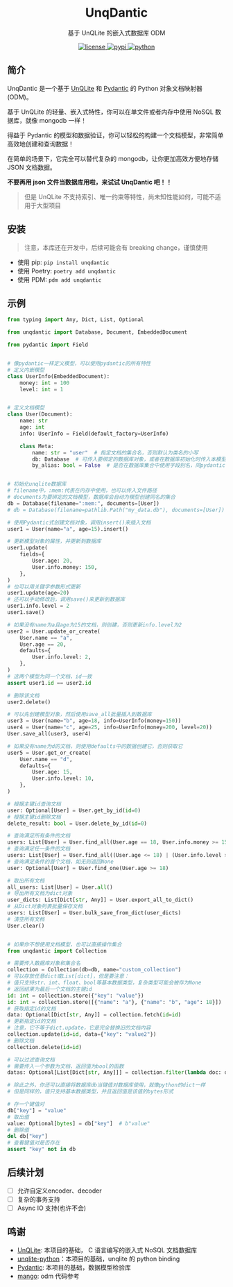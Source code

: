 <p align="center">
    <h1 align="center">UnqDantic</h1>
    <p align="center">基于 UnQLite 的嵌入式数据库 ODM</p>
</p>
<p align="center">
    <a href="./LICENSE">
        <img src="https://img.shields.io/github/license/CMHopeSunshine/unqdantic.svg" alt="license">
    </a>
    <a href="https://pypi.python.org/pypi/unqdantic">
        <img src="https://img.shields.io/pypi/v/unqdantic.svg" alt="pypi">
    </a>
    <a href="https://www.python.org/">
        <img src="https://img.shields.io/badge/python-3.8+-blue.svg" alt="python">
    </a>
</p>

## 简介

UnqDantic 是一个基于 [UnQLite](https://github.com/symisc/unqlite) 和 [Pydantic](https://pydantic-docs.helpmanual.io/) 的 Python 对象文档映射器(ODM)。

基于 UnQLite 的轻量、嵌入式特性，你可以在单文件或者内存中使用 NoSQL 数据库，就像 mongodb 一样！

得益于 Pydantic 的模型和数据验证，你可以轻松的构建一个文档模型，非常简单高效地创建和查询数据！

在简单的场景下，它完全可以替代复杂的 mongodb，让你更加高效方便地存储 JSON 文档数据。

**不要再用 json 文件当数据库用啦，来试试 UnqDantic 吧！！**

> 但是 UnQLite 不支持索引、唯一约束等特性，尚未知性能如何，可能不适用于大型项目

## 安装

> 注意，本库还在开发中，后续可能会有 breaking change，谨慎使用

- 使用 pip: `pip install unqdantic`
- 使用 Poetry: `poetry add unqdantic`
- 使用 PDM: `pdm add unqdantic`

## 示例

```python
from typing import Any, Dict, List, Optional

from unqdantic import Database, Document, EmbeddedDocument

from pydantic import Field


# 像pydantic一样定义模型，可以使用pydantic的所有特性
# 定义内嵌模型
class UserInfo(EmbeddedDocument):
    money: int = 100
    level: int = 1


# 定义文档模型
class User(Document):
    name: str
    age: int
    info: UserInfo = Field(default_factory=UserInfo)

    class Meta:
        name: str = "user"  # 指定文档的集合名，否则默认为类名的小写
        db: Database  # 可传入要绑定的数据库对象，或者在数据库初始化时传入本模型来绑定
        by_alias: bool = False  # 是否在数据库集合中使用字段别名，同pydantic


# 初始化unqlite数据库
# filename中，:mem:代表在内存中使用，也可以传入文件路径
# documents为要绑定的文档模型，数据库会自动为模型创建同名的集合
db = Database(filename=":mem:", documents=[User])
# db = Database(filename=pathlib.Path("my_data.db"), documents=[User])

# 使用Pydantic式创建文档对象，调用insert()来插入文档
user1 = User(name="a", age=15).insert()

# 更新模型对象的属性，并更新到数据库
user1.update(
    fields={
        User.age: 20,
        User.info.money: 150,
    },
)
# 也可以用关键字参数形式更新
user1.update(age=20)
# 还可以手动修改后，调用save()来更新到数据库
user1.info.level = 2
user1.save()

# 如果没有name为a且age为15的文档，则创建，否则更新info.level为2
user2 = User.update_or_create(
    User.name == "a",
    User.age == 20,
    defaults={
        User.info.level: 2,
    },
)
# 这两个模型为同一个文档，id一致
assert user1.id == user2.id

# 删除该文档
user2.delete()

# 可以先创建模型对象，然后使用save_all批量插入到数据库
user3 = User(name="b", age=18, info=UserInfo(money=150))
user4 = User(name="c", age=25, info=UserInfo(money=200, level=20))
User.save_all(user3, user4)

# 如果没有name为d的文档，则使用defaults中的数据创建它，否则获取它
user5 = User.get_or_create(
    User.name == "d",
    defaults={
        User.age: 15,
        User.info.level: 10,
    },
)

# 根据主键id查询文档
user: Optional[User] = User.get_by_id(id=0)
# 根据主键id删除文档
delete_result: bool = User.delete_by_id(id=0)

# 查询满足所有条件的文档
users: List[User] = User.find_all(User.age == 18, User.info.money >= 150)
# 查询满足任一条件的文档
users: List[User] = User.find_all((User.age <= 18) | (User.info.level >= 2))
# 查询满足条件的首个文档，如无则返回None
user: Optional[User] = User.find_one(User.age >= 18)

# 取出所有文档
all_users: List[User] = User.all()
# 导出所有文档为dict对象
user_dicts: List[Dict[str, Any]] = User.export_all_to_dict()
# 从Dict对象列表批量保存文档
users: List[User] = User.bulk_save_from_dict(user_dicts)
# 清空所有文档
User.clear()


# 如果你不想使用文档模型，也可以直接操作集合
from unqdantic import Collection

# 需要传入数据库对象和集合名
collection = Collection(db=db, name="custom_collection")
# 可以存放任意dict或List[dict]，但是要注意：
# 值只支持str、int、float、bool等基本数据类型，复杂类型可能会被存为None
# 返回结果为最后一个文档的主键id
id: int = collection.store({"key": "value"})
id: int = collection.store([{"name": "a"}, {"name": "b", "age": 18}])
# 获取指定id的文档
data: Optional[Dict[str, Any]] = collection.fetch(id=id)
# 更新指定id的文档
# 注意，它不等于dict.update，它是完全替换旧的文档内容
collection.update(id=id, data={"key": "value2"})
# 删除文档
collection.delete(id=id)

# 可以过滤查询文档
# 需要传入一个参数为文档，返回值为bool的函数
datas: Optional[List[Dict[str, Any]]] = collection.filter(lambda doc: doc["name"] == "a")

# 除此之外，你还可以直接将数据库db当键值对数据库使用，就像python的dict一样
# 但是同样的，值只支持基本数据类型，并且返回值是该值的bytes形式

# 存一个键值对
db["key"] = "value"
# 取出值
value: Optional[bytes] = db["key"]  # b"value"
# 删除值
del db["key"]
# 查看键值对是否存在
assert "key" not in db

```

## 后续计划

- [ ] 允许自定义encoder、decoder
- [ ] 复杂的事务支持
- [ ] Async IO 支持(也许不会)

## 鸣谢

- [UnQLite](https://github.com/symisc/unqlite): 本项目的基础， C 语言编写的嵌入式 NoSQL 文档数据库
- [unqlite-python](https://github.com/coleifer/unqlite-python)：本项目的基础，unqlite 的 python binding
- [Pydantic](https://pydantic-docs.helpmanual.io/): 本项目的基础，数据模型检验库
- [mango](https://github.com/A-kirami/mango): odm 代码参考

